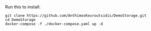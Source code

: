 Run this to install:

```
git clone https://github.com/AnthimosKouroutsidis/DemoStorage.git
cd DemoStorage
docker-compose -f ./docker-compose.yaml up -d
```